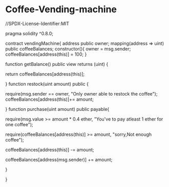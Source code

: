 # Coffee-Vending-machine
//SPDX-License-Identifier:MIT

pragma solidity ^0.8.0;

contract vendingMachine{
    address public owner;
    mapping(address => uint) public coffeeBalances;
    constructor(){
        owner = msg.sender;
        coffeeBalances[address(this)] = 100;
}

function getBalance() public view returns (uint) {

return coffeeBalances[address(this)];

}
function restock(uint amount) public {

require(msg.sender == owner, "Only owner able to restock the coffee");
coffeeBalances[address(this)]+= amount;

}
function purchase(uint amount) public payable{

require(msg.value >= amount * 0.4 ether, "You've to pay atleast 1 ether for one coffee");

require(coffeeBalances[address(this)] >= amount, "sorry,Not enough coffee");

coffeeBalances[address(this)] -= amount;

coffeeBalances[address(msg.sender)] += amount;

}

}
